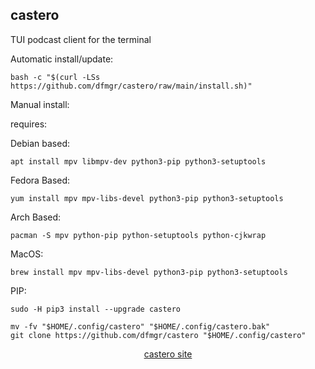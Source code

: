 ## castero  
  
TUI podcast client for the terminal  
  
Automatic install/update:

```shell
bash -c "$(curl -LSs https://github.com/dfmgr/castero/raw/main/install.sh)"
```

Manual install:
  
requires:

Debian based:

```shell
apt install mpv libmpv-dev python3-pip python3-setuptools
```  

Fedora Based:

```shell
yum install mpv mpv-libs-devel python3-pip python3-setuptools
```  

Arch Based:

```shell
pacman -S mpv python-pip python-setuptools python-cjkwrap
```  

MacOS:  

```shell
brew install mpv mpv-libs-devel python3-pip python3-setuptools
```
  
PIP:  

```shell
sudo -H pip3 install --upgrade castero
```

```shell
mv -fv "$HOME/.config/castero" "$HOME/.config/castero.bak"
git clone https://github.com/dfmgr/castero "$HOME/.config/castero"
```
  
<p align=center>
  <a href="https://github.com/xgi/castero" target="_blank" rel="noopener noreferrer">castero site</a>
</p>  
